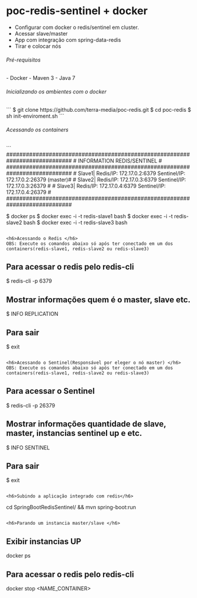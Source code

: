 # poc-redis-sentinel + docker

- Configurar com docker o redis/sentinel em cluster.
- Acessar slave/master
- App com integração com spring-data-redis
- Tirar e colocar nós

<h6>Pré-requisitos </h6>
- Docker
- Maven 3
- Java 7


<h6>Inicializando os ambientes com o docker </h6>
```
  $ git clone https://github.com/terra-media/poc-redis.git
  $ cd poc-redis
  $ sh init-enviroment.sh
```  

<h6>Acessando os containers </h6>
```
############################################################################
#                     INFORMATION REDIS/SENTINEL                           #
############################################################################
# Slave1| Redis/IP: 172.17.0.2:6379  Sentinel/IP: 172.17.0.2:26379 (master)#
# Slave2| Redis/IP: 172.17.0.3:6379  Sentinel/IP: 172.17.0.3:26379         #
# Slave3| Redis/IP: 172.17.0.4:6379  Sentinel/IP: 172.17.0.4:26379         #
############################################################################


$ docker ps
$ docker exec -i -t redis-slave1 bash
$ docker exec -i -t redis-slave2 bash
$ docker exec -i -t redis-slave3 bash

```  

<h6>Acessando o Redis </h6>
OBS: Execute os comandos abaixo só após ter conectado em um dos containers(redis-slave1, redis-slave2 ou redis-slave3)
```
## Para acessar o redis pelo redis-cli
$ redis-cli -p 6379

## Mostrar informações quem é o master, slave etc.
$ INFO REPLICATION

## Para sair
$ exit

``` 

<h6>Acessando o Sentinel(Responsável por eleger o nó master) </h6>
OBS: Execute os comandos abaixo só após ter conectado em um dos containers(redis-slave1, redis-slave2 ou redis-slave3)
```
## Para acessar o Sentinel
$ redis-cli -p 26379

## Mostrar informações quantidade de slave, master, instancias sentinel up e etc.
$ INFO SENTINEL

## Para sair
$ exit

``` 

<h6>Subindo a aplicação integrado com redis</h6>
```
cd SpringBootRedisSentinel/ && mvn spring-boot:run

``` 

<h6>Parando um instancia master/slave </h6>
```
## Exibir instancias UP
docker ps

## Para acessar o redis pelo redis-cli
docker stop <NAME_CONTAINER>

``` 
